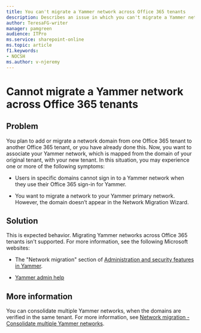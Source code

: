 ```yaml
---
title: You can't migrate a Yammer network across Office 365 tenants
description: Describes an issue in which you can't migrate a Yammer network across Office 365 tenants.
author: TeresaFG-writer
manager: pamgreen
audience: ITPro
ms.service: sharepoint-online
ms.topic: article
f1.keywords:
- NOCSH
ms.author: v-njeremy
---
```


# Cannot migrate a Yammer network across Office 365 tenants

## Problem

You plan to add or migrate a network domain from one Office 365 tenant to another Office 365 tenant, or you have already done this. Now, you want to associate your Yammer network, which is mapped from the domain of your original tenant, with your new tenant. In this situation, you may experience one or more of the following symptoms:

- Users in specific domains cannot sign in to a Yammer network when they use their Office 365 sign-in for Yammer.

- You want to migrate a network to your Yammer primary network. However, the domain doesn’t appear in the Network Migration Wizard.

## Solution

This is expected behavior. Migrating Yammer networks across Office 365 tenants isn't supported. For more information, see the following Microsoft websites:

- The "Network migration" section of [Administration and security features in Yammer](/office365/servicedescriptions/yammer-service-description/administration-and-security-features-in-yammer).

- [Yammer admin help](/yammer/yammer-landing-page)

## More information

You can consolidate multiple Yammer networks, when the domains are verified in the same tenant. For more information, see [Network migration - Consolidate multiple Yammer networks](../configure-your-yammer-network/consolidate-multiple-yammer-networks.md).